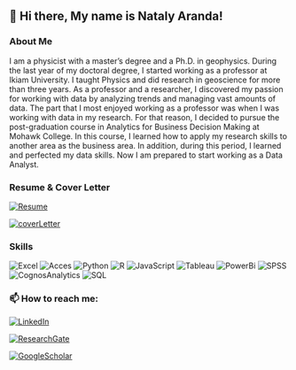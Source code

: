 ## 👋 Hi there, My name is Nataly Aranda!
 
### About Me
I am a physicist with a master’s degree and a Ph.D. in geophysics. During the last year of my doctoral degree,
I started working as a professor at Ikiam University. I taught Physics and did research in geoscience for more than three years. 
As a professor and a researcher, I discovered my passion for working with data by analyzing trends and managing vast amounts of data.
The part that I most enjoyed working as a professor was when I was working with data in my research. For that reason, 
I decided to pursue the post-graduation course in Analytics for Business Decision Making at Mohawk College. In this course, 
I learned how to apply my research skills to another area as the business area. In addition, during this period, 
I learned and perfected my data skills. Now I am prepared to start working as a Data Analyst.


### Resume & Cover Letter
[![Resume](https://img.shields.io/badge/Download_my_Resume-green?style=for-the-badge&logo=adobeacrobatreader&logoColor=white&labelColor=101010)](https://github.com/nmarandac/nmarandac/files/8531947/Nataly.Aranda-Resume.pdf)

[![coverLetter](https://img.shields.io/badge/Download_my_Cover_Letter-green?style=for-the-badge&logo=adobeacrobatreader&logoColor=white&labelColor=black)](https://github.com/nmarandac/nmarandac/files/8476406/NatalyAranda_Cover.Letter.pdf)


### Skills
![Excel](https://img.shields.io/badge/Excel-0077B5?style=for-the-badge&logo=microsoftexcel&logoColor=white&labelColor=101010)
![Acces](https://img.shields.io/badge/Access-0077B5?style=for-the-badge&logo=microsoftaccess&logoColor=white&labelColor=101010)
![Python](https://img.shields.io/badge/Python-0077B5?style=for-the-badge&logo=python&logoColor=white&labelColor=101010)
![R](https://img.shields.io/badge/r-0077B5?style=for-the-badge&logo=r&logoColor=white&labelColor=101010)
![JavaScript](https://img.shields.io/badge/Java_Script-0077B5?style=for-the-badge&logo=javascript&logoColor=white&labelColor=101010)
![Tableau](https://img.shields.io/badge/Tableau-0077B5?style=for-the-badge&logo=tableau&logoColor=white&labelColor=101010) 
![PowerBi](https://img.shields.io/badge/Power_Bi-0077B5?style=for-the-badge&logo=powerbi&logoColor=white&labelColor=101010) 
![SPSS](https://img.shields.io/badge/SPSS_Modeler-0077B5?style=for-the-badge&logo=ibm&logoColor=white&labelColor=101010) 
![CognosAnalytics](https://img.shields.io/badge/Cognos_Analytics-0077B5?style=for-the-badge&logo=ibm&logoColor=white&labelColor=101010)
![SQL](https://img.shields.io/badge/sql-0077B5?style=for-the-badge&logo=microsoft&logoColor=white&labelColor=101010)


### 📫 How to reach me:

[![LinkedIn](https://img.shields.io/badge/LinkedIn-Nataly_Aranda-purple?style=for-the-badge&logo=linkedin&logoColor=white&labelColor=101010)](https://www.linkedin.com/in/natalyaranda/)

[![ResearchGate](https://img.shields.io/badge/ResearchGate-Nataly_Aranda-0077B5?style=for-the-badge&logo=researchgate&logoColor=white&labelColor=101010)](https://www.researchgate.net/profile/Nataly-Aranda-C) 

[![GoogleScholar](https://img.shields.io/badge/Google_Scholar-Nataly_Aranda-0077B5?style=for-the-badge&logo=googlescholar&logoColor=white&labelColor=101010)](https://scholar.google.com/citations?hl=en&user=tSrj7nEAAAAJ)
